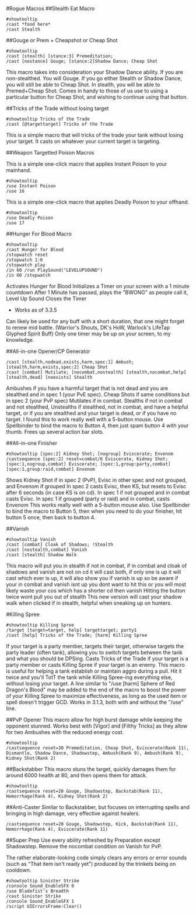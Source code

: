 #Rogue Macros
##Stealth Eat Macro
```
#showtooltip
/cast *food here*
/cast Stealth
```
##Gouge or Prem + Cheapshot or Cheap Shot
```
#showtooltip
/cast [stealth] [stance:3] Premeditation;
/cast [nostance] Gouge; [stance:2]Shadow Dance; Cheap Shot
```
This macro takes into consideration your Shadow Dance ability.
If you are non-stealthed. You will Gouge.
If you go either Stealth or Shadow Dance, you will still be able to Cheap Shot.
In stealth, you will be able to Premed+Cheap Shot.
Comes in handy to those of us use to using a particular button for Cheap Shot, and wishing to continue using that button.

##Tricks of the Trade without losing target
```
#showtooltip Tricks of the Trade
/cast [@targettarget] Tricks of the Trade
```

This is a simple macro that will tricks of the trade your tank without losing your target. It casts on whatever your current target is targeting.

##Weapon Targetted Poison Macros

This is a simple one-click macro that applies Instant Poison to your mainhand.
```
#showtooltip 
/use Instant Poison
/use 16
```

This is a simple one-click macro that applies Deadly Poison to your offhand.
```
#showtooltip 
/use Deadly Poison
/use 17
```

##Hunger For Blood Macro
```
#showtooltip
/cast Hunger for Blood
/stopwatch reset
/stopwatch 1:0
/stopwatch play
/in 60 /run PlaySound("LEVELUPSOUND")
/in 60 /stopwatch
```

Activates Hunger for Blood
Initializes a Timer on your screen with a 1 minute countdown
After 1 Minute has passed, plays the "BWONG" as people call it, Level Up Sound
Closes the Timer
* Works as of 3.3.5

Can likely be used for any buff with a short duration, that one might forget to renew mid battle. (Warrior's Shouts, DK's HoW, Warlock's LifeTap Glyphed Spirit Buff)
Only one timer may be up on your screen, to my knowledge.

##All-in-one Opener/CP Generator
```
/cast [stealth,nodead,exists,harm,spec:1] Ambush; [stealth,harm,exists,spec:2] Cheap Shot
/cast [combat] Mutilate; [nocombat,nostealth] [stealth,nocombat,help] [stealth,dead] [noexists] Stealth
```

Ambushes if you have a harmful target that is not dead and you are stealthed and in spec 1 (your PvE spec). Cheap Shots if same conditions but in spec 2 (your PvP spec)
Mutilates if in combat. Stealths if not in combat and not stealthed, Unstealths if stealthed, not in combat, and have a helpful target, or if you are stealthed and your target is dead, or if you have no target.
I found this to work really well with a 5-button mouse. Use Spellbinder to bind the macro to Button 4, then just spam button 4 with your thumb. Frees up several action bar slots.

##All-in-one Finisher
```
#showtooltip [spec:2] Kidney Shot; [nogroup] Eviscerate; Envenom
/castsequence [spec:2] reset=combat/6 Eviscerate, Kidney Shot; [spec:1,nogroup,combat] Eviscerate; [spec:1,group:party,combat] [spec:1,group:raid,combat] Envenom
```

Shows Kidney Shot if in spec 2 (PvP), Evisc in other spec and not grouped, and Envenom if grouped
In spec 2 casts Evisc, then KS, but resets to Evisc after 6 seconds (in case KS is on cd). In spec 1 if not grouped and in combat casts Evisc. In spec 1 if grouped (party or raid) and in combat, casts Envenom
This works really well with a 5-button mouse also. Use Spellbinder to bind the macro to Button 5, then when you need to do your finisher, hit button 5 once, then back to button 4.

##Vanish
```
#showtooltip Vanish
/cast [combat] Cloak of Shadows; !Stealth
/cast [nostealth,combat] Vanish
/cast [stealth] Shadow Walk
```
This macro will put you in stealth if not in combat, if in combat and cloak of shadows and vanish are not on cd it will cast both, if only one is up it will cast which ever is up, it will also show you if vanish is up so be aware if your in combat and vanish isnt up you dont want to hit this or you will most likely waste your cos which has a shorter cd then vanish
Hitting the button twice wont pull you out of stealth
This new version will cast your shadow walk when clicked if in stealth, helpful when sneaking up on hunters.

#Killing Spree

```
#showtooltip Killing Spree
/target [target=target, help] targettarget; party1
/cast [help] Tricks of the Trade; [harm] Killing Spree
```

If your target is a party member, targets their target, otherwise targets the party leader (often tank), allowing you to switch targets between the tank and what you should be DPSing.
Casts Tricks of the Trade if your target is a party member or casts Killing Spree if your target is an enemy.
This macro is useful for helping a tank establish or maintain aggro during a pull. Hit it twice and you'll TotT the tank while Killing Spree-ing everything else, without losing your target.
A line similar to "/use [harm] Sphere of Red Dragon's Blood" may be added to the end of the macro to boost the power of your Killing Spree to maximize effectiveness, as long as the used item or spell doesn't trigger GCD.
Works in 3.1.3, both with and without the "/use" line.

##PvP Opener
This macro allow for high burst damage while keeping the opponent stunned. Works best with [Vigor] and [Filthy Tricks] as they allow for two Ambushes with the reduced energy cost.
```
#showtooltip
/castsequence reset=30 Premeditation, Cheap Shot, Eviscerate(Rank 11), Dismantle, Shadow Dance, Shadowstep, Ambush(Rank 9), Ambush(Rank 9), Kidney Shot(Rank 2)
```
##Backstabber
This macro stuns the target, quickly damages them for around 6000 health at 80, and then opens them for attack.
```
#showtooltip
/castsequence reset=20 Gouge, Shadowstep, Backstab(Rank 11), Hemorrhage(Rank 4), Kidney Shot(Rank 2)
```
##Anti-Caster
Similar to Backstabber, but focuses on interrupting spells and bringing in high damage, very effective against healers.
```
/castsequence reset=20 Gouge, Shadowstep, Kick, Backstab(Rank 11), Hemorrhage(Rank 4), Eviscerate(Rank 11)
```
##Super Prep
Use every ability refreshed by Preparation except Shadowstep. Remove the nocombat condition on Vanish for PvP.

The rather elaborate-looking code simply clears any errors or error sounds (such as "That item isn't ready yet") produced by the trinkets being on cooldown.
```
#showtooltip Sinister Strike
/console Sound_EnableSFX 0
/use Bladefist's Breadth
/cast Sinister Strike
/console Sound_EnableSFX 1
/script UIErrorsFrame:Clear()
```
